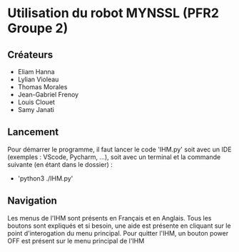 # Utilisation du robot MYNSSL (PFR2 Groupe 2)
## Créateurs
- Eliam Hanna
- Lylian Violeau
- Thomas Morales
- Jean-Gabriel Frenoy
- Louis Clouet
- Samy Janati

## Lancement
Pour démarrer le programme, il faut lancer le code 'IHM.py' soit avec un IDE (exemples : VScode, Pycharm, ...), soit avec un terminal et la commande suivante (en étant dans le dossier) :
- 'python3 ./IHM.py'

## Navigation
Les menus de l'IHM sont présents en Français et en Anglais.
Tous les boutons sont expliqués et si besoin, une aide est présente en cliquant sur le point d'interogation du menu principal.
Pour quitter l'IHM, un bouton power OFF est présent sur le menu principal de l'IHM
